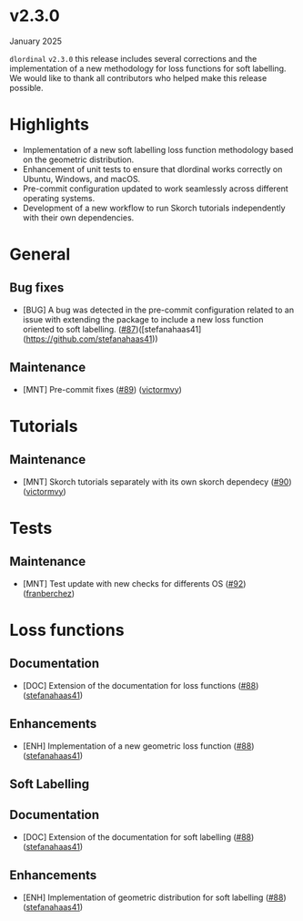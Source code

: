# v2.3.0

January 2025

`dlordinal` `v2.3.0` this release includes several corrections and the implementation of a new methodology for loss functions for soft labelling. We would like to thank all contributors who helped make this release possible.

# Highlights

- Implementation of a new soft labelling loss function methodology based on the geometric distribution.
- Enhancement of unit tests to ensure that dlordinal works correctly on Ubuntu, Windows, and macOS.
- Pre-commit configuration updated to work seamlessly across different operating systems.
- Development of a new workflow to run Skorch tutorials independently with their own dependencies.

# General

## Bug fixes

- [BUG] A bug was detected in the pre-commit configuration related to an issue with extending the package to include a new loss function oriented to soft labelling. ([#87](https://github.com/ayrna/dlordinal/issues/87))([stefanahaas41] (https://github.com/stefanahaas41))

## Maintenance

- [MNT] Pre-commit fixes ([#89](https://github.com/ayrna/dlordinal/pull/89)) ([victormvy](https://github.com/victormvy))


# Tutorials

## Maintenance

- [MNT] Skorch tutorials separately with its own skorch dependecy ([#90](https://github.com/ayrna/dlordinal/pull/90)) ([victormvy](https://github.com/victormvy))


# Tests

## Maintenance

- [MNT] Test update with new checks for differents OS ([#92](https://github.com/ayrna/dlordinal/pull/92)) ([franberchez](https://github.com/franberchez))


# Loss functions

## Documentation

- [DOC] Extension of the documentation for loss functions ([#88](https://github.com/ayrna/dlordinal/pull/88)) ([stefanahaas41](https://github.com/stefanahaas41))

## Enhancements

- [ENH] Implementation of a new geometric loss function ([#88](https://github.com/ayrna/dlordinal/pull/88)) ([stefanahaas41](https://github.com/stefanahaas41))


## Soft Labelling

## Documentation

- [DOC] Extension of the documentation for soft labelling ([#88](https://github.com/ayrna/dlordinal/pull/88)) ([stefanahaas41](https://github.com/stefanahaas41))

## Enhancements

- [ENH] Implementation of geometric distribution for soft labelling ([#88](https://github.com/ayrna/dlordinal/pull/88)) ([stefanahaas41](https://github.com/stefanahaas41))
